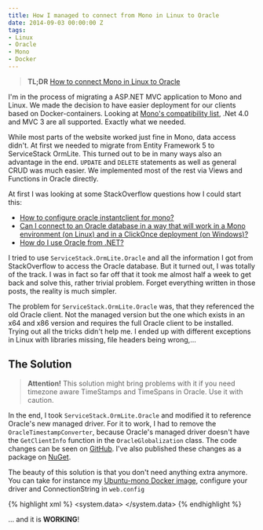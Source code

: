 ```yaml
---
title: How I managed to connect from Mono in Linux to Oracle
date: 2014-09-03 00:00:00 Z
tags:
- Linux
- Oracle
- Mono
- Docker
---
```


> **TL;DR** [How to connect Mono in Linux to Oracle](http://peter.grman.at/how-to-connect-mono-in-linux-to-oracle/)

I'm in the process of migrating a ASP.NET MVC application to Mono and Linux. We made the decision to have easier deployment for our clients based on Docker-containers. Looking at [Mono's compatibility list](http://www.mono-project.com/docs/about-mono/compatibility/), .Net 4.0 and MVC 3  are all supported. Exactly what we needed.

While most parts of the website worked just fine in Mono, data access didn't. At first we needed to migrate from Entity Framework 5 to ServiceStack OrmLite. This turned out to be in many ways also an advantage in the end. `UPDATE` and `DELETE` statements as well as general CRUD was much easier. We implemented most of the rest via Views and Functions in Oracle directly.

At first I was looking at some StackOverflow questions how I could start this:

- [How to configure oracle instantclient for mono?](http://stackoverflow.com/questions/2422316/how-to-configure-oracle-instantclient-for-mono)
- [Can I connect to an Oracle database in a way that will work in a Mono environment (on Linux) and in a ClickOnce deployment (on Windows)?](http://stackoverflow.com/questions/2645934/can-i-connect-to-an-oracle-database-in-a-way-that-will-work-in-a-mono-environmen)
- [How do I use Oracle from .NET?](http://stackoverflow.com/questions/11366695/how-do-i-use-oracle-from-net)

I tried to use `ServiceStack.OrmLite.Oracle` and all the information I got from StackOverflow to access the Oracle database. But it turned out, I was totally of the track. I was in fact so far off that it took me almost half a week to get back and solve this, rather trivial problem. Forget everything written in those posts, the reality is much simpler.

The problem for `ServiceStack.OrmLite.Oracle` was, that they referenced the old Oracle client. Not the managed version but the one which exists in an x64 and x86 version and requires the full Oracle client to be installed. Trying out all the tricks didn't help me. I ended up with different exceptions in Linux with libraries missing, file headers being wrong,...

## The Solution

> **Attention!** This solution might bring problems with it if you need timezone aware TimeStamps and TimeSpans in Oracle. Use it with caution.

In the end, I took `ServiceStack.OrmLite.Oracle` and modified it to reference Oracle's new managed driver. For it to work, I had to remove the `OracleTimestampConverter`, because Oracle's managed driver doesn't have the `GetClientInfo` function in the `OracleGlobalization` class. The code changes can be seen on [GitHub](https://github.com/Grman-IT-Solutions/ServiceStack.OrmLite/tree/OracleManagedDataAccess). I've also published these changes as a package on [NuGet](https://www.nuget.org/packages/ServiceStack.OrmLite.Oracle.Managed/).

The beauty of this solution is that you don't need anything extra anymore. You can take for instance my [Ubuntu-mono Docker image](https://hub.docker.com/u/pgrm/ubuntu-mono), configure your driver and ConnectionString in `web.config`

{% highlight xml %}
<system.data>
  <DbProviderFactories>
    <remove invariant="Oracle.ManagedDataAccess.Client" />
    <!-- If any should be in the machine.config -->
    <add name="Oracle Data Provider for .NET" invariant="Oracle.ManagedDataAccess.Client" description="Oracle Data Provider for .NET" type="Oracle.ManagedDataAccess.Client.OracleClientFactory, Oracle.ManagedDataAccess, Version=4.121.1.0, Culture=neutral" />
  </DbProviderFactories>
</system.data>
<connectionStrings>
  <clear />
  <add name="OracleContext" providerName="Oracle.ManagedDataAccess.Client" connectionString="DATA SOURCE=<IP_ADDRESS>:1521/XE;PASSWORD=<PASSWORD>;USER ID=<USER_ID>;Connection Timeout=600;Validate Connection=true" />
</connectionStrings>
{% endhighlight %}

... and it is **WORKING**!